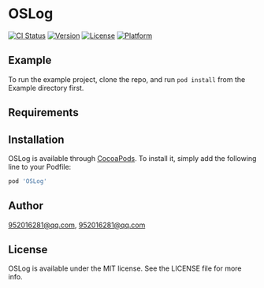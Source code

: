 # OSLog

[![CI Status](https://img.shields.io/travis/952016281@qq.com/OSLog.svg?style=flat)](https://travis-ci.org/952016281@qq.com/OSLog)
[![Version](https://img.shields.io/cocoapods/v/OSLog.svg?style=flat)](https://cocoapods.org/pods/OSLog)
[![License](https://img.shields.io/cocoapods/l/OSLog.svg?style=flat)](https://cocoapods.org/pods/OSLog)
[![Platform](https://img.shields.io/cocoapods/p/OSLog.svg?style=flat)](https://cocoapods.org/pods/OSLog)

## Example

To run the example project, clone the repo, and run `pod install` from the Example directory first.

## Requirements

## Installation

OSLog is available through [CocoaPods](https://cocoapods.org). To install
it, simply add the following line to your Podfile:

```ruby
pod 'OSLog'
```

## Author

952016281@qq.com, 952016281@qq.com

## License

OSLog is available under the MIT license. See the LICENSE file for more info.
